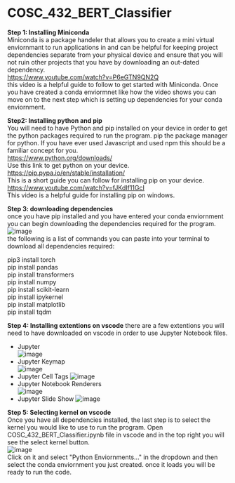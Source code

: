 # COSC_432_BERT_Classifier
**Step 1: Installing Miniconda**    
Miniconda is a package handeler that allows you to create a mini virtual enviornmant to run applications in and can be helpful for keeping project dependencies separate from your physical device and ensure that you will not ruin other projects that you have by downloading an out-dated dependency.    
https://www.youtube.com/watch?v=P6eGTN9QN2Q    
this video is a helpful guide to follow to get started with Miniconda. Once you have created a conda enviormnet like how the video shows you can move on to the next step which is setting up dependencies for your conda enviornment.    

**Step2: Installing python and pip**    
You will need to have Python and pip installed on your device in order to get the python packages required to run the program. pip the package manager for python. If you have ever used Javascript and used npm this should be a familiar concept for you.    
https://www.python.org/downloads/      
Use this link to get python on your device.    
https://pip.pypa.io/en/stable/installation/    
This is a short guide you can follow for installing pip on your device.        
https://www.youtube.com/watch?v=fJKdIf11GcI    
This video is a helpful guide for installing pip on windows.    

**Step 3: downloading dependencies**    
once you have pip installed and you have entered your conda enviornment you can begin downloading the dependencies required for the program.   
![image](https://github.com/Ryan4412/COSC_432_BERT_Classifier/assets/103439799/9157cb25-8c38-4690-acd0-38a32c7e2b46)   
the following is a list of commands you can paste into your terminal to download all dependencies required:   
  
pip3 install torch     
pip install pandas    
pip install transformers   
pip install numpy   
pip install scikit-learn    
pip install ipykernel     
pip install matplotlib     
pip install tqdm    

**Step 4: Installing extentions on vscode**
there are a few extentions you will need to have downloaded on vscode in order to use Jupyter Notebook files.     
  - Jupyter     
    ![image](https://github.com/Ryan4412/COSC_432_BERT_Classifier/assets/103439799/ade6fe1f-5e84-46f4-b4d0-c95fb3916889)     
  - Jupyter Keymap     
    ![image](https://github.com/Ryan4412/COSC_432_BERT_Classifier/assets/103439799/a971833e-c0f3-41bf-a837-988b8d42c79a)     
  - Jupyter Cell Tags
    ![image](https://github.com/Ryan4412/COSC_432_BERT_Classifier/assets/103439799/8ae978a5-d389-4f69-87ac-6ba4286fb8da)
  - Jupyter Notebook Renderers     
    ![image](https://github.com/Ryan4412/COSC_432_BERT_Classifier/assets/103439799/5e66eae5-6cce-4d9a-8ca7-41464e2d5460)
  - Jupyter Slide Show
    ![image](https://github.com/Ryan4412/COSC_432_BERT_Classifier/assets/103439799/c80f1227-56c4-439f-beac-182ece354029)
         
**Step 5: Selecting kernel on vscode**     
Once you have all dependencies installed, the last step is to select the kernel you would like to use to run the program. Open COSC_432_BERT_Classifier.ipynb file in vscode and in the top right you will see the select kernel button.     
![image](https://github.com/Ryan4412/COSC_432_BERT_Classifier/assets/103439799/6e3ce1ad-0471-4899-8b1d-bc965b8b6e18)     
Click on it and select "Python Enviornments..." in the dropdown and then select the conda enviornment you just created. once it loads you will be ready to run the code.

